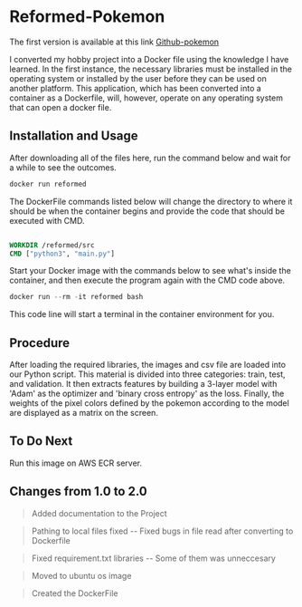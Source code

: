 # Reformed-Pokemon

The first version is available at this link [Github-pokemon](https://github.com/UmutMD/pokemon-type-classification)

I converted my hobby project into a Docker file using the knowledge I have learned. In the first instance, the necessary libraries must be installed in the operating system or installed by the user before they can be used on another platform. This application, which has been converted into a container as a Dockerfile, will, however, operate on any operating system that can open a docker file.

## Installation and Usage

After downloading all of the files here, run the command below and wait for a while to see the outcomes.

```python
docker run reformed
```

The DockerFile commands listed below will change the directory to where it should be when the container begins and provide the code that should be executed with CMD.

```Dockerfile

WORKDIR /reformed/src
CMD ["python3", "main.py"]
```
Start your Docker image with the commands below to see what's inside the container, and then execute the program again with the CMD code above.
```python
docker run --rm -it reformed bash
```
This code line will start a terminal in the container environment for you. 

## Procedure

After loading the required libraries, the images and csv file are loaded into our Python script. This material is divided into three categories: train, test, and validation. It then extracts features by building a 3-layer model with 'Adam' as the optimizer and 'binary cross entropy' as the loss. Finally, the weights of the pixel colors defined by the pokemon according to the model are displayed as a matrix on the screen.


## To Do Next

Run this image on AWS ECR server.

## Changes from 1.0 to 2.0

> Added documentation to the Project

> Pathing to local files fixed -- Fixed bugs in file read after converting to Dockerfile 

> Fixed requirement.txt libraries -- Some of them was unneccesary 

> Moved to ubuntu os image

> Created the DockerFile
